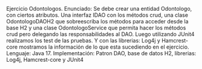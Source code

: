 Ejercicio Odontologos.
Enunciado: Se debe crear una entidad Odontologo, con ciertos atributos. Una interfaz IDAO con los métodos crud, una clase OdontologoDAOH2 que sobreescriba los métodos para acceder desde la base H2 y una clase OdontologoService que permita hacer los métodos crud pero delegando las responsabilidades al DAO. Luego utilizando JUnit4 realizamos los test de las pruebas. Y con las librerias: Log4j y Hamcrest-core mostramos la información de lo que esta sucediendo en el ejercicio.
Lenguaje: Java 17.
Implementación: Patron DAO, base de datos H2, librerias: Log4j, Hamcrest-core y JUnit4
